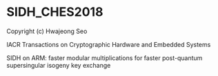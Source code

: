 # SIDH_CHES2018

Copyright (c) Hwajeong Seo

IACR Transactions on Cryptographic Hardware and Embedded Systems

SIDH on ARM: faster modular multiplications for faster post-quantum supersingular isogeny key exchange
